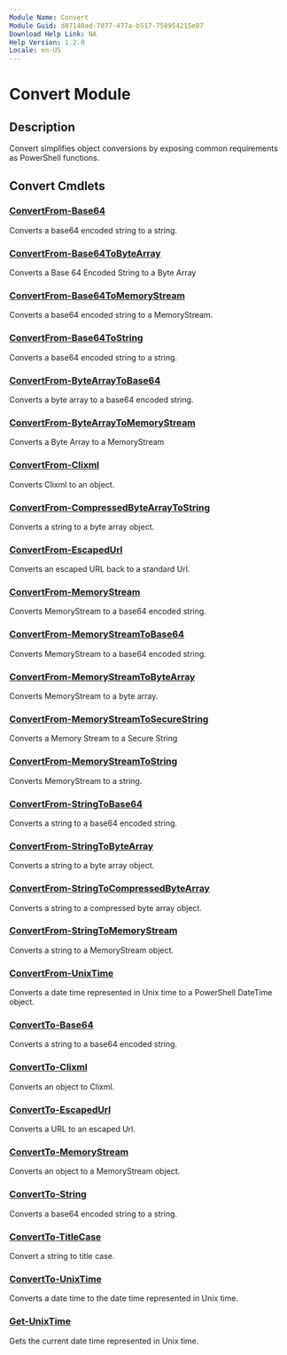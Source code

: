 ```yaml
---
Module Name: Convert
Module Guid: d87140ad-7077-477a-b517-758954215e87
Download Help Link: NA
Help Version: 1.2.0
Locale: en-US
---
```


# Convert Module

## Description

Convert simplifies object conversions by exposing common requirements as PowerShell functions.

## Convert Cmdlets

### [ConvertFrom-Base64](ConvertFrom-Base64.md)

Converts a base64 encoded string to a string.

### [ConvertFrom-Base64ToByteArray](ConvertFrom-Base64ToByteArray.md)

Converts a Base 64 Encoded String to a Byte Array

### [ConvertFrom-Base64ToMemoryStream](ConvertFrom-Base64ToMemoryStream.md)

Converts a base64 encoded string to a MemoryStream.

### [ConvertFrom-Base64ToString](ConvertFrom-Base64ToString.md)

Converts a base64 encoded string to a string.

### [ConvertFrom-ByteArrayToBase64](ConvertFrom-ByteArrayToBase64.md)

Converts a byte array to a base64 encoded string.

### [ConvertFrom-ByteArrayToMemoryStream](ConvertFrom-ByteArrayToMemoryStream.md)

Converts a Byte Array to a MemoryStream

### [ConvertFrom-Clixml](ConvertFrom-Clixml.md)

Converts Clixml to an object.

### [ConvertFrom-CompressedByteArrayToString](ConvertFrom-CompressedByteArrayToString.md)

Converts a string to a byte array object.

### [ConvertFrom-EscapedUrl](ConvertFrom-EscapedUrl.md)

Converts an escaped URL back to a standard Url.

### [ConvertFrom-MemoryStream](ConvertFrom-MemoryStream.md)

Converts MemoryStream to a base64 encoded string.

### [ConvertFrom-MemoryStreamToBase64](ConvertFrom-MemoryStreamToBase64.md)

Converts MemoryStream to a base64 encoded string.

### [ConvertFrom-MemoryStreamToByteArray](ConvertFrom-MemoryStreamToByteArray.md)

Converts MemoryStream to a byte array.

### [ConvertFrom-MemoryStreamToSecureString](ConvertFrom-MemoryStreamToSecureString.md)

Converts a Memory Stream to a Secure String

### [ConvertFrom-MemoryStreamToString](ConvertFrom-MemoryStreamToString.md)

Converts MemoryStream to a string.

### [ConvertFrom-StringToBase64](ConvertFrom-StringToBase64.md)

Converts a string to a base64 encoded string.

### [ConvertFrom-StringToByteArray](ConvertFrom-StringToByteArray.md)

Converts a string to a byte array object.

### [ConvertFrom-StringToCompressedByteArray](ConvertFrom-StringToCompressedByteArray.md)

Converts a string to a compressed byte array object.

### [ConvertFrom-StringToMemoryStream](ConvertFrom-StringToMemoryStream.md)

Converts a string to a MemoryStream object.

### [ConvertFrom-UnixTime](ConvertFrom-UnixTime.md)

Converts a date time represented in Unix time to a PowerShell DateTime object.

### [ConvertTo-Base64](ConvertTo-Base64.md)

Converts a string to a base64 encoded string.

### [ConvertTo-Clixml](ConvertTo-Clixml.md)

Converts an object to Clixml.

### [ConvertTo-EscapedUrl](ConvertTo-EscapedUrl.md)

Converts a URL to an escaped Url.

### [ConvertTo-MemoryStream](ConvertTo-MemoryStream.md)

Converts an object to a MemoryStream object.

### [ConvertTo-String](ConvertTo-String.md)

Converts a base64 encoded string to a string.

### [ConvertTo-TitleCase](ConvertTo-TitleCase.md)

Convert a string to title case.

### [ConvertTo-UnixTime](ConvertTo-UnixTime.md)

Converts a date time to the date time represented in Unix time.

### [Get-UnixTime](Get-UnixTime.md)

Gets the current date time represented in Unix time.
